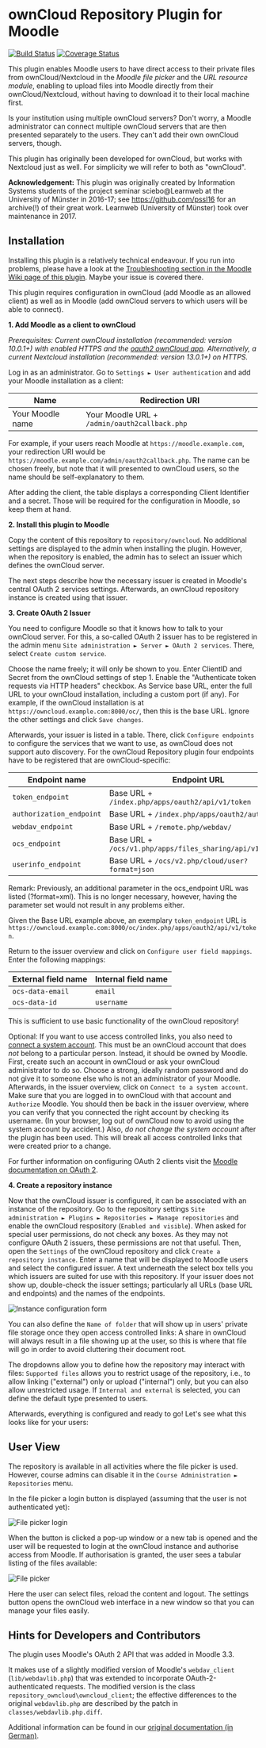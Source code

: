 # ownCloud Repository Plugin for Moodle

[![Build Status](https://travis-ci.org/learnweb/moodle-repository_owncloud.svg?branch=master)](https://travis-ci.org/learnweb/moodle-repository_owncloud)
[![Coverage Status](https://coveralls.io/repos/github/learnweb/moodle-repository_owncloud/badge.svg)](https://coveralls.io/github/learnweb/moodle-repository_owncloud)

This plugin enables Moodle users to have direct access to their private files from ownCloud/Nextcloud in the *Moodle file picker* and the *URL resource module*,
enabling to upload files into Moodle directly from their ownCloud/Nextcloud,
without having to download it to their local machine first.

Is your institution using multiple ownCloud servers? Don't worry, 
  a Moodle administrator can connect multiple ownCloud servers that are
    then presented separately to the users. They can't add their own ownCloud servers, though.

This plugin has originally been developed for ownCloud, but works with Nextcloud just as well. For simplicity we will refer to both as "ownCloud".


**Acknowledgement:** This plugin was originally created by Information Systems students of the project seminar sciebo@Learnweb 
at the University of Münster in 2016-17; see https://github.com/pssl16 for an archive(!) of their great work.
Learnweb (University of Münster) took over maintenance in 2017.

## Installation

Installing this plugin is a relatively technical endeavour.
If you run into problems, please have a look at the [Troubleshooting section in the Moodle Wiki page of this plugin](https://docs.moodle.org/en/ownCloud_Repository#Troubleshooting).
Maybe your issue is covered there.

This plugin requires configuration in ownCloud (add Moodle as an allowed client)
  as well as in Moodle (add ownCloud servers to which users will be able to connect).
   
**1. Add Moodle as a client to ownCloud**

*Prerequisites:
Current ownCloud installation (recommended: version 10.0.1+) with enabled HTTPS and the [oauth2 ownCloud app](https://github.com/owncloud/oauth2).
Alternatively, a current Nextcloud installation (recommended: version 13.0.1+) on HTTPS.*

Log in as an administrator. Go to `Settings ► User authentication` and add your Moodle installation as a client:

| Name             | Redirection URI                               |
| ---------------- | --------------------------------------------- |
| Your Moodle name | Your Moodle URL + `/admin/oauth2callback.php` | 

For example, if your users reach Moodle at `https://moodle.example.com`,
your redirection URI would be `https://moodle.example.com/admin/oauth2callback.php`. 
The name can be chosen freely, but note that it will presented to ownCloud users,
so the name should be self-explanatory to them.

After adding the client, the table displays a corresponding Client Identifier and a secret.
Those will be required for the configuration in Moodle, so keep them at hand.

**2. Install this plugin to Moodle**

Copy the content of this repository to `repository/owncloud`.
No additional settings are displayed to the admin when installing the plugin. 
However, when the repository is enabled, the admin has to select an issuer which defines the ownCloud server.

The next steps describe how the necessary issuer is created in Moodle's central OAuth 2 services settings.
Afterwards, an ownCloud repository instance is created using that issuer.

**3. Create OAuth 2 Issuer**

You need to configure Moodle so that it knows how to talk to your ownCloud server.
For this, a so-called OAuth 2 issuer has to be registered in the admin menu `Site administration ► Server ► OAuth 2 services`.
There, select `Create custom service`.

Choose the name freely; it will only be shown to you.
Enter ClientID and Secret from the ownCloud settings of step 1.
Enable the "Authenticate token requests via HTTP headers" checkbox.
As Service base URL, enter the full URL to your ownCloud installation, including a custom port (if any).
For example, if the ownCloud installation is at `https://owncloud.example.com:8000/oc/`, then this is the base URL.
Ignore the other settings and click `Save changes`.

Afterwards, your issuer is listed in a table.
There, click `Configure endpoints` to configure the services that we want to use, as ownCloud does not support auto discovery.
For the ownCloud Repository plugin four endpoints have to be registered that are ownCloud-specific: 
   
| Endpoint name             | Endpoint URL                                               |
| ------------------------- | ---------------------------------------------------------- |
| `token_endpoint`          | Base URL + `/index.php/apps/oauth2/api/v1/token`           |
| `authorization_endpoint`  | Base URL + `/index.php/apps/oauth2/authorize`              |
| `webdav_endpoint`         | Base URL + `/remote.php/webdav/`                           |
| `ocs_endpoint`            | Base URL + `/ocs/v1.php/apps/files_sharing/api/v1/shares`  |
| `userinfo_endpoint`       | Base URL + `/ocs/v2.php/cloud/user?format=json`            |
Remark: Previously, an additional parameter in the ocs_endpoint URL was listed (?format=xml). This is no longer necessary, however, having the parameter set would not result in any problems either. 

Given the Base URL example above, an exemplary `token_endpoint` URL is `https://owncloud.example.com:8000/oc/index.php/apps/oauth2/api/v1/token`.

Return to the issuer overview and click on `Configure user field mappings`. Enter the following mappings:

| External field name | Internal field name |
| ------------------- | ------------------- |
| `ocs-data-email`    | `email`             | 
| `ocs-data-id`       | `username`          |

This is sufficient to use basic functionality of the ownCloud repository!

Optional: If you want to use access controlled links, you also need to [connect a system account](https://docs.moodle.org/en/OAuth_2_services#Connecting_a_system_account).
This must be an ownCloud account that does *not* belong to a particular person. Instead, it should be owned by Moodle.
First, create such an account in ownCloud or ask your ownCloud administrator to do so.
Choose a strong, ideally random password and do not give it to someone else who is not an administrator of your Moodle.
Afterwards, in the issuer overview, click on `Connect to a system account`.
Make sure that you are logged in to ownCloud with that account and `Authorize` Moodle.
You should then be back in the issuer overview, where you can verify that you connected the right account by checking its username.
(In your browser, log out of ownCloud now to avoid using the system account by accident.)
Also, *do not change the system account* after the plugin has been used. This will break all access controlled links that were created prior to a change.

For further information on configuring OAuth 2 clients visit the [Moodle documentation on OAuth 2](https://docs.moodle.org/dev/OAuth_2_API).

**4. Create a repository instance**

Now that the ownCloud issuer is configured, it can be associated with an instance of the repository. 
Go to the repository settings ```Site administration ► Plugins ► Repositories ► Manage repositories``` 
and enable the ownCloud respository (`Enabled and visible`). 
When asked for special user permissions, do not check any boxes. As they may not configure OAuth 2 issuers, these permissions are not that useful.
Then, open the `Settings` of the ownCloud repository and click `Create a repository instance`.
Enter a name that will be displayed to Moodle users and select the configured issuer.
A text underneath the select box tells you which issuers are suited for use with this repository.
If your issuer does not show up, double-check the issuer settings; particularly all URLs (base URL and endpoints) and the names of the endpoints.

![Instance configuration form](https://user-images.githubusercontent.com/432117/44113289-dd97c42a-a007-11e8-85e6-5bded88f9ac6.png)

You can also define the `Name of folder` that will show up in users' private file storage once they open access controlled links:
A share in ownCloud will always result in a file showing up at the user, so this is where that file will go in order to avoid cluttering their document root.

The dropdowns allow you to define how the repository may interact with files:
`Supported files` allows you to restrict usage of the repository, i.e., to allow linking ("external") only or upload ("internal") only, but you can also allow unrestricted usage.
If `Internal and external` is selected, you can define the default type presented to users.


Afterwards, everything is configured and ready to go! Let's see what this looks like for your users:

## User View

The repository is available in all activities where the file picker is used.
However, course admins can disable it in the `Course Administration ► Repositories` menu.

In the file picker a login button is displayed (assuming that the user is not authenticated yet):

![File picker login](https://user-images.githubusercontent.com/432117/27905348-f4305ca8-623f-11e7-91c6-5bef1340bcd9.png)

When the button is clicked a pop-up window or a new tab is opened and the user will be requested to login at the ownCloud instance and authorise access from Moodle.
If authorisation is granted, the user sees a tabular listing of the files available:

![File picker](https://user-images.githubusercontent.com/432117/27905344-f40e4a78-623f-11e7-9332-4859f8666eff.png)

Here the user can select files, reload the content and logout.
The settings button opens the ownCloud web interface in a new window so that you can manage your files easily.

## Hints for Developers and Contributors
 
The plugin uses Moodle's OAuth 2 API that was added in Moodle 3.3.


It makes use of a slightly modified version of Moodle's `webdav_client` (`lib/webdavlib.php`)
  that was extended to incorporate OAuth-2-authenticated requests. 
The modified version is the class `repository_owncloud\owncloud_client`; the effective differences to
the original `webdavlib.php` are described by the patch in `classes/webdavlib.php.diff`.

Additional information can be found in our [original documentation (in German)](https://pssl16.github.io).

